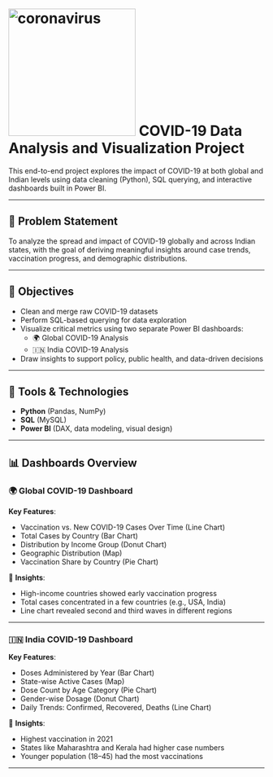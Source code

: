 # <img width="250" height="250" alt="coronavirus" src="https://github.com/user-attachments/assets/f728ce30-fe85-45a5-aff0-2b0cb0aeca25" /> COVID-19 Data Analysis and Visualization Project

This end-to-end project explores the impact of COVID-19 at both global and Indian levels using data cleaning (Python), SQL querying, and interactive dashboards built in Power BI.

---

## 📌 Problem Statement

To analyze the spread and impact of COVID-19 globally and across Indian states, with the goal of deriving meaningful insights around case trends, vaccination progress, and demographic distributions.

---

## 🎯 Objectives

- Clean and merge raw COVID-19 datasets
- Perform SQL-based querying for data exploration
- Visualize critical metrics using two separate Power BI dashboards:
  - 🌍 Global COVID-19 Analysis
  - 🇮🇳 India COVID-19 Analysis
- Draw insights to support policy, public health, and data-driven decisions

---

## 🧰 Tools & Technologies

- **Python** (Pandas, NumPy)
- **SQL** (MySQL)
- **Power BI** (DAX, data modeling, visual design)

---

## 📊 Dashboards Overview

### 🌍 Global COVID-19 Dashboard

**Key Features**:
- Vaccination vs. New COVID-19 Cases Over Time (Line Chart)
- Total Cases by Country (Bar Chart)
- Distribution by Income Group (Donut Chart)
- Geographic Distribution (Map)
- Vaccination Share by Country (Pie Chart)

📌 **Insights**:
- High-income countries showed early vaccination progress
- Total cases concentrated in a few countries (e.g., USA, India)
- Line chart revealed second and third waves in different regions

---

### 🇮🇳 India COVID-19 Dashboard

**Key Features**:
- Doses Administered by Year (Bar Chart)
- State-wise Active Cases (Map)
- Dose Count by Age Category (Pie Chart)
- Gender-wise Dosage (Donut Chart)
- Daily Trends: Confirmed, Recovered, Deaths (Line Chart)

📌 **Insights**:
- Highest vaccination in 2021
- States like Maharashtra and Kerala had higher case numbers
- Younger population (18–45) had the most vaccinations

---


